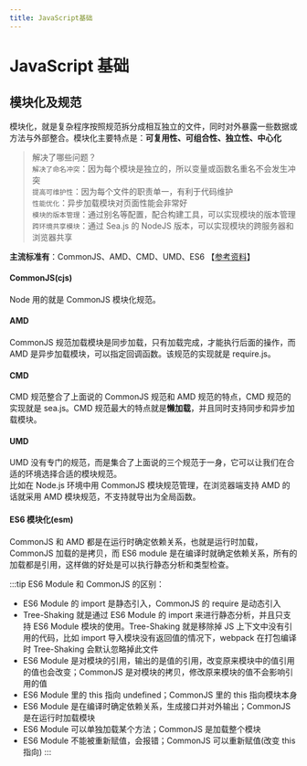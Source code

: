 ```yaml
---
title: JavaScript基础
---
```


# JavaScript 基础

## 模块化及规范

模块化，就是复杂程序按照规范拆分成相互独立的文件，同时对外暴露一些数据或方法与外部整合。模块化主要特点是：**可复用性、可组合性、独立性、中心化**

> 解决了哪些问题？  
> `解决了命名冲突`：因为每个模块是独立的，所以变量或函数名重名不会发生冲突  
> `提高可维护性`：因为每个文件的职责单一，有利于代码维护  
> `性能优化`：异步加载模块对页面性能会非常好  
> `模块的版本管理`：通过别名等配置，配合构建工具，可以实现模块的版本管理  
> `跨环境共享模块`：通过 Sea.js 的 NodeJS 版本，可以实现模块的跨服务器和浏览器共享

**主流标准有**：CommonJS、AMD、CMD、UMD、ES6 【[参考资料](https://juejin.cn/post/6996595779037036580#heading-0)】

#### CommonJS(cjs)

Node 用的就是 CommonJS 模块化规范。

#### AMD

CommonJS 规范加载模块是同步加载，只有加载完成，才能执行后面的操作，而 AMD 是异步加载模块，可以指定回调函数。该规范的实现就是 require.js。

#### CMD

CMD 规范整合了上面说的 CommonJS 规范和 AMD 规范的特点，CMD 规范的实现就是 sea.js。CMD 规范最大的特点就是**懒加载**，并且同时支持同步和异步加载模块。

#### UMD

UMD 没有专门的规范，而是集合了上面说的三个规范于一身，它可以让我们在合适的环境选择合适的模块规范。  
比如在 Node.js 环境中用 CommonJS 模块规范管理，在浏览器端支持 AMD 的话就采用 AMD 模块规范，不支持就导出为全局函数。

#### ES6 模块化(esm)

CommonJS 和 AMD 都是在运行时确定依赖关系，也就是运行时加载，CommonJS 加载的是拷贝，而 ES6 module 是在编译时就确定依赖关系，所有的加载都是引用，这样做的好处是可以执行静态分析和类型检查。

:::tip ES6 Module 和 CommonJS 的区别：

- ES6 Module 的 import 是静态引入，CommonJS 的 require 是动态引入
- Tree-Shaking 就是通过 ES6 Module 的 import 来进行静态分析，并且只支持 ES6 Module 模块的使用。Tree-Shaking 就是移除掉 JS 上下文中没有引用的代码，比如 import 导入模块没有返回值的情况下，webpack 在打包编译时 Tree-Shaking 会默认忽略掉此文件
- ES6 Module 是对模块的引用，输出的是值的引用，改变原来模块中的值引用的值也会改变；CommonJS 是对模块的拷贝，修改原来模块的值不会影响引用的值
- ES6 Module 里的 this 指向 undefined；CommonJS 里的 this 指向模块本身
- ES6 Module 是在编译时确定依赖关系，生成接口并对外输出；CommonJS 是在运行时加载模块
- ES6 Module 可以单独加载某个方法；CommonJS 是加载整个模块
- ES6 Module 不能被重新赋值，会报错；CommonJS 可以重新赋值(改变 this 指向)
  :::
